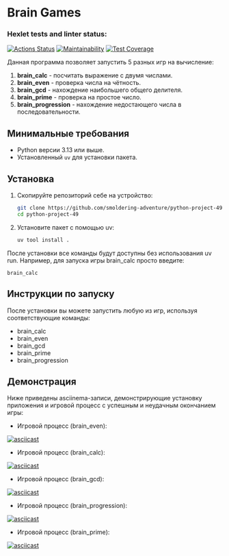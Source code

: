 # Brain Games

### Hexlet tests and linter status:
[![Actions Status](https://github.com/smoldering-adventure/python-project-49/actions/workflows/hexlet-check.yml/badge.svg)](https://github.com/smoldering-adventure/python-project-49/actions)
[![Maintainability](https://api.codeclimate.com/v1/badges/764cbd6f57389cef7887/maintainability)](https://codeclimate.com/github/smoldering-adventure/python-project-49/maintainability)
[![Test Coverage](https://api.codeclimate.com/v1/badges/764cbd6f57389cef7887/test_coverage)](https://codeclimate.com/github/smoldering-adventure/python-project-49/test_coverage)

Данная программа позволяет запустить 5 разных игр на вычисление:

1. **brain_calc** - посчитать выражение с двумя числами.
2. **brain_even** - проверка числа на чётность.
3. **brain_gcd** - нахождение наибольшего общего делителя.
4. **brain_prime** - проверка на простое число.
5. **brain_progression** - нахождение недостающего числа в последовательности.

## Минимальные требования

- Python версии 3.13 или выше.
- Установленный `uv` для установки пакета.

## Установка

1. Скопируйте репозиторий себе на устройство:

   ```bash
   git clone https://github.com/smoldering-adventure/python-project-49.git
   cd python-project-49

2. Установите пакет с помощью uv:

    ```bash
    uv tool install .

После установки все команды будут доступны без использования uv run. Например, для запуска игры brain_calc просто введите:

    brain_calc

## Инструкции по запуску
После установки вы можете запустить любую из игр, используя соответствующие команды:

* brain_calc
* brain_even
* brain_gcd
* brain_prime
* brain_progression

## Демонстрация
Ниже приведены asciinema-записи, демонстрирующие установку приложения и игровой процесс с успешным и неудачным окончанием игры:

* Игровой процесс (brain_even):

[![asciicast](https://asciinema.org/a/UYgZdcLOkkKG59htOhuJXf2UI.svg)](https://asciinema.org/a/UYgZdcLOkkKG59htOhuJXf2UI)

* Игровой процесс (brain_calc):

[![asciicast](https://asciinema.org/a/vsIWUQtPP7RXlZ4YJQG2eiKJ6.svg)](https://asciinema.org/a/vsIWUQtPP7RXlZ4YJQG2eiKJ6)

* Игровой процесс (brain_gcd):

[![asciicast](https://asciinema.org/a/RTWMpxxKkuvybYJAGYzBYJeFw.svg)](https://asciinema.org/a/RTWMpxxKkuvybYJAGYzBYJeFw)

* Игровой процесс (brain_progression):

[![asciicast](https://asciinema.org/a/ePFzXLkx1YlRkv76gdKV02tr7.svg)](https://asciinema.org/a/ePFzXLkx1YlRkv76gdKV02tr7)

* Игровой процесс (brain_prime):

[![asciicast](https://asciinema.org/a/9CqasuWhiKndllXvGtjqwZdzH.svg)](https://asciinema.org/a/9CqasuWhiKndllXvGtjqwZdzH)